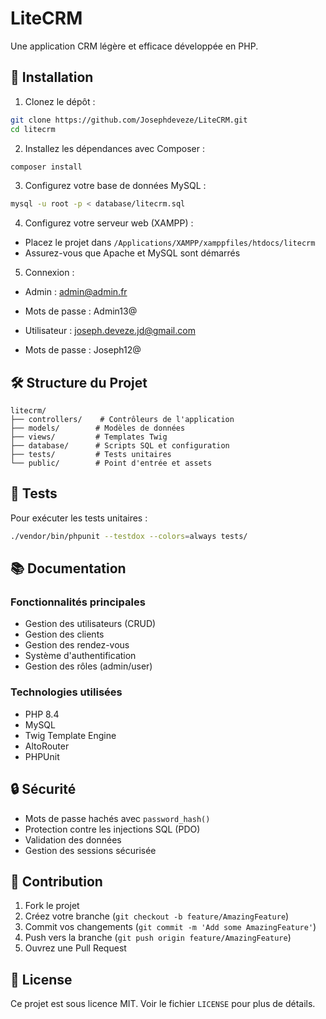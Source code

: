 # LiteCRM

Une application CRM légère et efficace développée en PHP.

## 🚀 Installation

1. Clonez le dépôt :
```bash
git clone https://github.com/Josephdeveze/LiteCRM.git
cd litecrm
```

2. Installez les dépendances avec Composer :
```bash
composer install
```

3. Configurez votre base de données MySQL :
```bash
mysql -u root -p < database/litecrm.sql
```

4. Configurez votre serveur web (XAMPP) :
- Placez le projet dans `/Applications/XAMPP/xamppfiles/htdocs/litecrm`
- Assurez-vous que Apache et MySQL sont démarrés

5. Connexion :
- Admin : admin@admin.fr
- Mots de passe : Admin13@

- Utilisateur : joseph.deveze.jd@gmail.com
- Mots de passe : Joseph12@


## 🛠 Structure du Projet

```
litecrm/
├── controllers/    # Contrôleurs de l'application
├── models/        # Modèles de données
├── views/         # Templates Twig
├── database/      # Scripts SQL et configuration
├── tests/         # Tests unitaires
└── public/        # Point d'entrée et assets
```

## 🧪 Tests

Pour exécuter les tests unitaires :

```bash
./vendor/bin/phpunit --testdox --colors=always tests/
```

## 📚 Documentation

### Fonctionnalités principales

- Gestion des utilisateurs (CRUD)
- Gestion des clients
- Gestion des rendez-vous
- Système d'authentification
- Gestion des rôles (admin/user)

### Technologies utilisées

- PHP 8.4
- MySQL
- Twig Template Engine
- AltoRouter
- PHPUnit

## 🔒 Sécurité

- Mots de passe hachés avec `password_hash()`
- Protection contre les injections SQL (PDO)
- Validation des données
- Gestion des sessions sécurisée

## 🤝 Contribution

1. Fork le projet
2. Créez votre branche (`git checkout -b feature/AmazingFeature`)
3. Commit vos changements (`git commit -m 'Add some AmazingFeature'`)
4. Push vers la branche (`git push origin feature/AmazingFeature`)
5. Ouvrez une Pull Request

## 📝 License

Ce projet est sous licence MIT. Voir le fichier `LICENSE` pour plus de détails.